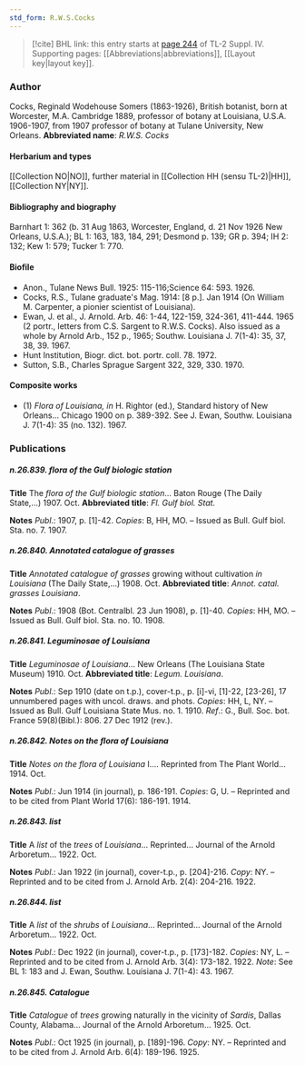 ```yaml
---
std_form: R.W.S.Cocks
---
```


> [!cite] BHL link: this entry starts at [page 244](https://www.biodiversitylibrary.org/page/33265921) of TL-2 Suppl. IV.
> Supporting pages: [[Abbreviations|abbreviations]], [[Layout key|layout key]].

### Author

Cocks, Reginald Wodehouse Somers (1863-1926), British botanist, born at Worcester, M.A. Cambridge 1889, professor of botany at Louisiana, U.S.A. 1906-1907, from 1907 professor of botany at Tulane University, New Orleans. 
**Abbreviated name**: *R.W.S. Cocks*

#### Herbarium and types

[[Collection NO|NO]], further material in [[Collection HH (sensu TL-2)|HH]], [[Collection NY|NY]].

#### Bibliography and biography

Barnhart 1: 362 (b. 31 Aug 1863, Worcester, England, d. 21 Nov 1926 New Orleans, U.S.A.); BL 1: 163, 183, 184, 291; Desmond p. 139; GR p. 394; IH 2: 132; Kew 1: 579; Tucker 1: 770.

#### Biofile

- Anon., Tulane News Bull. 1925: 115-116;Science 64: 593. 1926.
- Cocks, R.S., Tulane graduate's Mag. 1914: \[8 p.\]. Jan 1914 (On William M. Carpenter, a pionier scientist of Louisiana).
- Ewan, J. et al., J. Arnold. Arb. 46: 1-44, 122-159, 324-361, 411-444. 1965 (2 portr., letters from C.S. Sargent to R.W.S. Cocks). Also issued as a whole by Arnold Arb., 152 p., 1965; Southw. Louisiana J. 7(1-4): 35, 37, 38, 39. 1967.
- Hunt Institution, Biogr. dict. bot. portr. coll. 78. 1972.
- Sutton, S.B., Charles Sprague Sargent 322, 329, 330. 1970.

#### Composite works

- (1) *Flora of Louisiana, in* H. Rightor (ed.), Standard history of New Orleans... Chicago 1900 on p. 389-392. See J. Ewan, Southw. Louisiana J. 7(1-4): 35 (no. 132). 1967.

### Publications

##### n.26.839. flora of the Gulf biologic station

**Title**
The *flora of the Gulf biologic station*... Baton Rouge (The Daily State,...) 1907. Oct.
**Abbreviated title**: *Fl. Gulf biol. Stat.*

**Notes**
*Publ*.: 1907, p. \[1\]-42. *Copies*: B, HH, MO. – Issued as Bull. Gulf biol. Sta. no. 7. 1907.

##### n.26.840. Annotated catalogue of grasses

**Title**
*Annotated catalogue of grasses* growing without cultivation *in Louisiana* (The Daily State,...) 1908. Oct.
**Abbreviated title**: *Annot. catal. grasses Louisiana*.

**Notes**
*Publ*.: 1908 (Bot. Centralbl. 23 Jun 1908), p. \[1\]-40. *Copies*: HH, MO. – Issued as Bull. Gulf biol. Sta. no. 10. 1908.

##### n.26.841. Leguminosae of Louisiana

**Title**
*Leguminosae of Louisiana*... New Orleans (The Louisiana State Museum) 1910. Oct.
**Abbreviated title**: *Legum. Louisiana*.

**Notes**
*Publ*.: Sep 1910 (date on t.p.), cover-t.p., p. \[i\]-vi, \[1\]-22, \[23-26\], 17 unnumbered pages with uncol. draws. and phots. *Copies*: HH, L, NY. – Issued as Bull. Gulf Louisiana State Mus. no. 1. 1910.
*Ref*.: G., Bull. Soc. bot. France 59(8)(Bibl.): 806. 27 Dec 1912 (rev.).

##### n.26.842. Notes on the flora of Louisiana

**Title**
*Notes on the flora of Louisiana* I.... Reprinted from The Plant World... 1914. Oct.

**Notes**
*Publ*.: Jun 1914 (in journal), p. 186-191. *Copies*: G, U. – Reprinted and to be cited from Plant World 17(6): 186-191. 1914.

##### n.26.843. list

**Title**
A *list* of the *trees* of *Louisiana*... Reprinted... Journal of the Arnold Arboretum... 1922. Oct.

**Notes**
*Publ*.: Jan 1922 (in journal), cover-t.p., p. \[204\]-216. *Copy*: NY. – Reprinted and to be cited from J. Arnold Arb. 2(4): 204-216. 1922.

##### n.26.844. list

**Title**
A *list* of the *shrubs* of *Louisiana*... Reprinted... Journal of the Arnold Arboretum... 1922. Oct.

**Notes**
*Publ*.: Dec 1922 (in journal), cover-t.p., p. \[173\]-182. *Copies*: NY, L. – Reprinted and to be cited from J. Arnold Arb. 3(4): 173-182. 1922.
*Note*: See BL 1: 183 and J. Ewan, Southw. Louisiana J. 7(1-4): 43. 1967.

##### n.26.845. Catalogue

**Title**
*Catalogue* of *trees* growing naturally in the vicinity of *Sardis*, Dallas County, Alabama... Journal of the Arnold Arboretum... 1925. Oct.

**Notes**
*Publ*.: Oct 1925 (in journal), p. \[189\]-196. *Copy*: NY. – Reprinted and to be cited from J. Arnold Arb. 6(4): 189-196. 1925.

